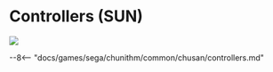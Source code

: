 # Controllers (SUN)
<img class="header-logo" src="/img/sega/chunithm/sun/logo.png">

--8<-- "docs/games/sega/chunithm/common/chusan/controllers.md"
